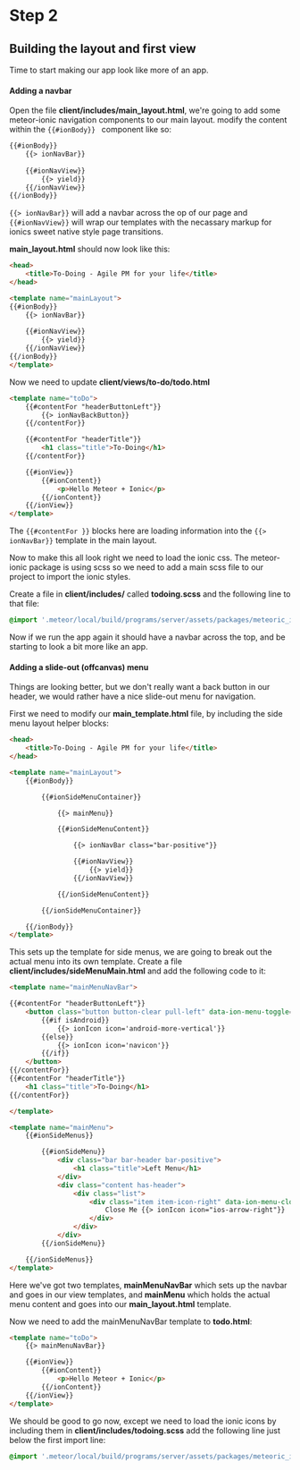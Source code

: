 # Step 2
## Building the layout and first view
Time to start making our app look like more of an app.

#### Adding a navbar

Open the file **client/includes/main_layout.html**, we're going to add some meteor-ionic navigation components to our main layout. modify the content within the ```{{#ionBody}} ``` component like so:

```html
{{#ionBody}}
	{{> ionNavBar}}
		
	{{#ionNavView}}
		{{> yield}}
	{{/ionNavView}}
{{/ionBody}}
```

``` {{> ionNavBar}} ``` will add a navbar across the op of our page and ``` {{#ionNavView}} ``` will wrap our templates with the necassary markup for ionics sweet native style page transitions.

**main_layout.html** should now look like this:

```html
<head>
	<title>To-Doing - Agile PM for your life</title>
</head>

<template name="mainLayout">
{{#ionBody}}
	{{> ionNavBar}}
		
	{{#ionNavView}}
		{{> yield}}
	{{/ionNavView}}
{{/ionBody}}
</template>
```

Now we need to update **client/views/to-do/todo.html**

```html
<template name="toDo">
    {{#contentFor "headerButtonLeft"}}
        {{> ionNavBackButton}}
    {{/contentFor}}

    {{#contentFor "headerTitle"}}
        <h1 class="title">To-Doing</h1>
    {{/contentFor}}

    {{#ionView}}
        {{#ionContent}}
            <p>Hello Meteor + Ionic</p>
        {{/ionContent}}
    {{/ionView}}
</template>
```

The ``` {{#contentFor }} ``` blocks here are loading information into the ``` {{> ionNavBar}} ``` template in the main layout.

Now to make this all look right we need to load the ionic css. The meteor-ionic package is using scss so we need to add a main scss file to our project to import the ionic styles.

Create a file in **client/includes/** called **todoing.scss** and the following line to that file:

```scss
@import '.meteor/local/build/programs/server/assets/packages/meteoric_ionic-sass/ionic';
```

Now if we run the app again it should have a navbar across the top, and be starting to look a bit more like an app.

#### Adding a slide-out (offcanvas) menu

Things are looking better, but we don't really want a back button in our header, we would rather have a nice slide-out menu for navigation.

First we need to modify our **main_template.html** file, by including the side menu layout helper blocks:

```html
<head>
    <title>To-Doing - Agile PM for your life</title>
</head>

<template name="mainLayout">
    {{#ionBody}}

        {{#ionSideMenuContainer}}

            {{> mainMenu}}

            {{#ionSideMenuContent}}

                {{> ionNavBar class="bar-positive"}}

                {{#ionNavView}}
                    {{> yield}}
                {{/ionNavView}}

            {{/ionSideMenuContent}}

        {{/ionSideMenuContainer}}

    {{/ionBody}}
</template>
```

This sets up the template for side menus, we are going to break out the actual menu into its own template. Create a file **client/includes/sideMenuMain.html** and add the following code to it:

```html
<template name="mainMenuNavBar">

{{#contentFor "headerButtonLeft"}}
    <button class="button button-clear pull-left" data-ion-menu-toggle="left">
        {{#if isAndroid}}
            {{> ionIcon icon='android-more-vertical'}}
        {{else}}
            {{> ionIcon icon='navicon'}}
        {{/if}}
    </button>
{{/contentFor}}
{{#contentFor "headerTitle"}}
    <h1 class="title">To-Doing</h1>
{{/contentFor}}

</template>

<template name="mainMenu">
    {{#ionSideMenus}}

        {{#ionSideMenu}}
            <div class="bar bar-header bar-positive">
                <h1 class="title">Left Menu</h1>
            </div>
            <div class="content has-header">
                <div class="list">
                    <div class="item item-icon-right" data-ion-menu-close>
                        Close Me {{> ionIcon icon="ios-arrow-right"}}
                    </div>
                </div>
            </div>
        {{/ionSideMenu}}

    {{/ionSideMenus}}
</template>
```

Here we've got two templates, **mainMenuNavBar** which sets up the navbar and goes in our view templates, and **mainMenu** which holds the actual menu content and goes into our **main_layout.html** template.

Now we need to add the mainMenuNavBar template to **todo.html**:

```html
<template name="toDo">
    {{> mainMenuNavBar}}

    {{#ionView}}
        {{#ionContent}}
            <p>Hello Meteor + Ionic</p>
        {{/ionContent}}
    {{/ionView}}
</template>

```

We should be good to go now, except we need to load the ionic icons by including them in **client/includes/todoing.scss** add the following line just below the first 
import line:

```scss
@import '.meteor/local/build/programs/server/assets/packages/meteoric_ionicons-sass/ionicons';
```
 
